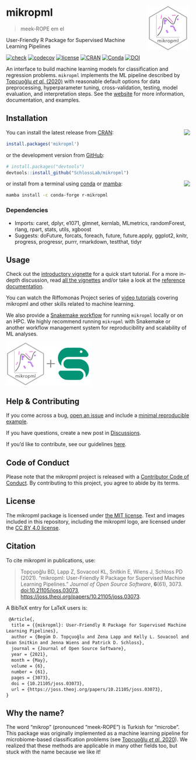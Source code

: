 
<!-- README.md is generated from README.Rmd. Please edit that file -->

# mikropml <a href='http://www.schlosslab.org/mikropml/'><img src='man/figures/logo.png' align="right" height="120" /></a>

> meek-ROPE em el

User-Friendly R Package for Supervised Machine Learning Pipelines

<!-- badges: start -->

[![check](https://github.com/SchlossLab/mikropml/workflows/check/badge.svg)](https://github.com/SchlossLab/mikropml/actions?query=workflow%3Acheck+branch%3Amain)
[![codecov](https://codecov.io/gh/SchlossLab/mikropml/branch/main/graph/badge.svg)](https://app.codecov.io/gh/SchlossLab/mikropml)
[![license](https://img.shields.io/badge/license-MIT-blue.svg)](https://github.com/SchlossLab/mikropml/blob/main/LICENSE.md)
[![CRAN](https://img.shields.io/cran/v/mikropml?color=blue&label=CRAN&logo=R)](https://CRAN.R-project.org/package=mikropml)
[![Conda](https://img.shields.io/conda/vn/conda-forge/r-mikropml)](https://anaconda.org/conda-forge/r-mikropml)
[![DOI](https://joss.theoj.org/papers/10.21105/joss.03073/status.svg)](https://doi.org/10.21105/joss.03073)
<!-- badges: end -->

An interface to build machine learning models for classification and
regression problems. `mikropml` implements the ML pipeline described by
[Topçuoğlu *et al.* (2020)](https://doi.org/doi:10.1128/mBio.00434-20)
with reasonable default options for data preprocessing, hyperparameter
tuning, cross-validation, testing, model evaluation, and interpretation
steps. See the [website](http://www.schlosslab.org/mikropml/) for more
information, documentation, and examples.

## Installation

You can install the latest release from
[CRAN](https://cran.r-project.org/package=mikropml):
<img src='https://cranlogs.r-pkg.org/badges/grand-total/mikropml' align='right'/>

``` r
install.packages('mikropml')
```

or the development version from
[GitHub](https://github.com/SchlossLab/mikRopML):

``` r
# install.packages("devtools")
devtools::install_github("SchlossLab/mikropml")
```

or install from a terminal using
[conda](https://docs.conda.io/projects/conda/en/latest/index.html) or
[mamba](https://mamba.readthedocs.io/en/latest/):
<img src='https://anaconda.org/conda-forge/r-mikropml/badges/downloads.svg' align='right'/>

``` bash
mamba install -c conda-forge r-mikropml
```

### Dependencies

- Imports: caret, dplyr, e1071, glmnet, kernlab, MLmetrics,
  randomForest, rlang, rpart, stats, utils, xgboost
- Suggests: doFuture, forcats, foreach, future, future.apply, ggplot2,
  knitr, progress, progressr, purrr, rmarkdown, testthat, tidyr

## Usage

Check out the [introductory
vignette](http://www.schlosslab.org/mikropml/articles/introduction.html)
for a quick start tutorial. For a more in-depth discussion, read [all
the vignettes](http://www.schlosslab.org/mikropml/articles/index.html)
and/or take a look at the [reference
documentation](http://www.schlosslab.org/mikropml/reference/index.html).

You can watch the Riffomonas Project series of [video
tutorials](https://www.youtube.com/playlist?list=PLmNrK_nkqBpKpzb9-vI4V7SdXC-jXEcmg)
covering mikropml and other skills related to machine learning.

We also provide a [Snakemake
workflow](https://github.com/SchlossLab/mikropml-snakemake-workflow) for
running `mikropml` locally or on an HPC. We highly recommend running
`mikropml` with Snakemake or another workflow management system for
reproducibility and scalability of ML analyses.

<a href="https://github.com/SchlossLab/mikropml-snakemake-workflow">
<img src="https://raw.githubusercontent.com/SchlossLab/mikropml-snakemake-workflow/main/figures/mikropml-snakemake-workflow.png" 
height="120" align="center" /> </a>

## Help & Contributing

If you come across a bug, [open an
issue](https://github.com/SchlossLab/mikropml/issues) and include a
[minimal reproducible example](https://www.tidyverse.org/help/).

If you have questions, create a new post in
[Discussions](https://github.com/SchlossLab/mikropml/discussions).

If you’d like to contribute, see our guidelines
[here](http://www.schlosslab.org/mikropml/CONTRIBUTING.html).

## Code of Conduct

Please note that the mikropml project is released with a [Contributor
Code of
Conduct](http://www.schlosslab.org/mikropml/CODE_OF_CONDUCT.html). By
contributing to this project, you agree to abide by its terms.

## License

The mikropml package is licensed under [the MIT
license](https://github.com/SchlossLab/mikropml/blob/main/LICENSE.md).
Text and images included in this repository, including the mikropml
logo, are licensed under the [CC BY 4.0
license](https://creativecommons.org/licenses/by/4.0/).

## Citation

To cite mikropml in publications, use:

> <p>
> Topçuoğlu BD, Lapp Z, Sovacool KL, Snitkin E, Wiens J, Schloss PD
> (2021). “mikropml: User-Friendly R Package for Supervised Machine
> Learning Pipelines.” <em>Journal of Open Source Software</em>,
> <b>6</b>(61), 3073.
> <a href="https://doi.org/10.21105/joss.03073">doi:10.21105/joss.03073</a>,
> <a href="https://joss.theoj.org/papers/10.21105/joss.03073">https://joss.theoj.org/papers/10.21105/joss.03073</a>.
> </p>

A BibTeX entry for LaTeX users is:

     @Article{,
      title = {{mikropml}: User-Friendly R Package for Supervised Machine Learning Pipelines},
      author = {Begüm D. Topçuoğlu and Zena Lapp and Kelly L. Sovacool and Evan Snitkin and Jenna Wiens and Patrick D. Schloss},
      journal = {Journal of Open Source Software},
      year = {2021},
      month = {May},
      volume = {6},
      number = {61},
      pages = {3073},
      doi = {10.21105/joss.03073},
      url = {https://joss.theoj.org/papers/10.21105/joss.03073},
    } 

## Why the name?

The word “mikrop” (pronounced “meek-ROPE”) is Turkish for “microbe”.
This package was originally implemented as a machine learning pipeline
for microbiome-based classification problems (see [Topçuoğlu *et al.*
2020](https://doi.org/10.1128/mBio.00434-20)). We realized that these
methods are applicable in many other fields too, but stuck with the name
because we like it!
